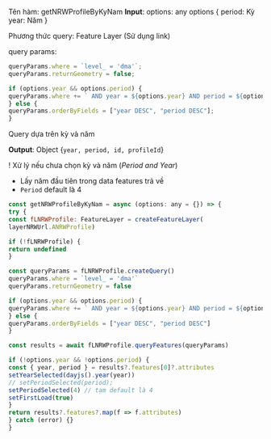 
Tên hàm: getNRWProfileByKyNam
**Input**: options: any
options {
period: Kỳ
year: Năm
}

Phương thức query: Feature Layer (Sử dụng link)

query params: 
```js
queryParams.where = `level_ = 'dma'`;
queryParams.returnGeometry = false;

if (options.year && options.period) {
queryParams.where += ` AND year = ${options.year} AND period = ${options.period}`;
} else {
queryParams.orderByFields = ["year DESC", "period DESC"];
}
```

Query dựa trên kỳ và năm

**Output**: Object {`year, period, id, profileId`}

! Xử lý nếu chưa chọn kỳ và năm (*Period and Year*)
- Lấy năm đầu tiên trong data features trả về
- `Period` default là 4

```js
const getNRWProfileByKyNam = async (options: any = {}) => {
try {
const fLNRWProfile: FeatureLayer = createFeatureLayer(
layerNRWUrl.ANRWProfile)

if (!fLNRWProfile) {
return undefined
} 

const queryParams = fLNRWProfile.createQuery()
queryParams.where = `level_ = 'dma'`
queryParams.returnGeometry = false

if (options.year && options.period) {
queryParams.where += ` AND year = ${options.year} AND period = ${options.period}`
} else {
queryParams.orderByFields = ["year DESC", "period DESC"]
} 

const results = await fLNRWProfile.queryFeatures(queryParams)

if (!options.year && !options.period) {
const { year, period } = results?.features[0]?.attributes
setYearSelected(dayjs().year(year))
// setPeriodSelected(period);
setPeriodSelected(4) // tạm default là 4
setFirstLoad(true)
}
return results?.features?.map(f => f.attributes)
} catch (error) {}
}
```
